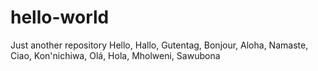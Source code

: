# hello-world
Just another repository
Hello, Hallo, Gutentag, Bonjour, Aloha, Namaste, Ciao, Kon'nichiwa, Olá, Hola, Mholweni, Sawubona
